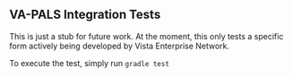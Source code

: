 ## VA-PALS Integration Tests

This is just a stub for future work. At the moment, this only tests a specific form actively being developed by Vista Enterprise Network.

To execute the test, simply run `gradle test`